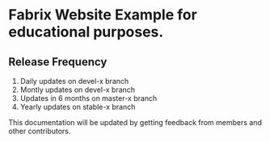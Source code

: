 # Fabrix Website Example for educational purposes.

## Release Frequency

1. Daily updates on devel-x branch
2. Montly updates on devel-x branch
3. Updates in 6 months on master-x branch
4. Yearly updates on stable-x branch

This documentation will be updated by getting feedback from members and other contributors.